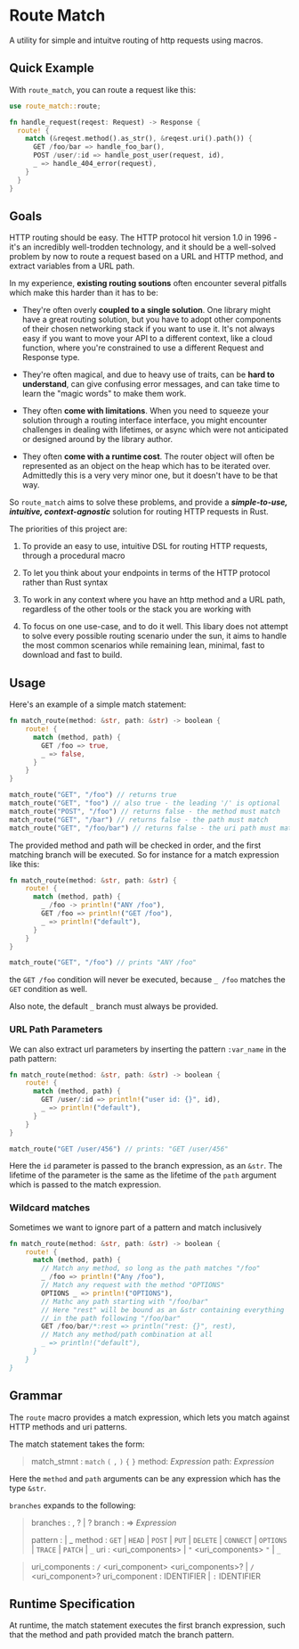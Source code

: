 # Route Match

A utility for simple and intuitve routing of http requests using macros.

## Quick Example

With `route_match`, you can route a request like this:

```rust
use route_match::route;

fn handle_request(reqest: Request) -> Response {
  route! {
    match (&reqest.method().as_str(), &reqest.uri().path()) {
      GET /foo/bar => handle_foo_bar(),
      POST /user/:id => handle_post_user(request, id),
      _ => handle_404_error(request),
    }
  }
}
```

## Goals

HTTP routing should be easy.  The HTTP protocol hit version 1.0 in 1996 - it's an incredibly well-trodden technology, and it should be a well-solved problem by now to route a request based on a URL and HTTP method, and extract variables from a URL path.

In my experience, **existing routing soutions** often encounter several pitfalls which make this harder than it has to be:

- They're often overly **coupled to a single solution**.  One library might have a great routing solution, but you have to adopt other components of their chosen networking stack if you want to use it.  It's not always easy if you want to move your API to a different context, like a cloud function, where you're constrained to use a different Request and Response type.

- They're often magical, and due to heavy use of traits, can be **hard to understand**, can give confusing error messages, and can take time to learn the "magic words" to make them work.

- They often **come with limitations**.  When you need to squeeze your solution through a routing interface interface, you might encounter challenges in dealing with lifetimes, or async which were not anticipated or designed around by the library author.

- They often **come with a runtime cost**.  The router object will often be represented as an object on the heap which has to be iterated over.  Admittedly this is a very very minor one, but it doesn't have to be that way.

So `route_match` aims to solve these problems, and provide a ***simple-to-use, intuitive, context-agnostic*** solution for routing HTTP requests in Rust.

The priorities of this project are:

1. To provide an easy to use, intuitive DSL for routing HTTP requests, through a procedural macro

2. To let you think about your endpoints in terms of the HTTP protocol rather than Rust syntax

3. To work in any context where you have an http method and a URL path, regardless of the other tools or the stack you are working with

4. To focus on one use-case, and to do it well.  This libary does not attempt to solve every possible routing scenario under the sun, it aims to handle the most common scenarios while remaining lean, minimal, fast to download and fast to build.


## Usage

Here's an example of a simple match statement:

```rust
fn match_route(method: &str, path: &str) -> boolean {
    route! {
      match (method, path) {
        GET /foo => true,
        _ => false,
      }
    }
}

match_route("GET", "/foo") // returns true
match_route("GET", "foo") // also true - the leading '/' is optional
match_route("POST", "/foo") // returns false - the method must match
match_route("GET", "/bar") // returns false - the path must match
match_route("GET", "/foo/bar") // returns false - the uri path must match completely
```

The provided method and path will be checked in order, and the first matching branch will be executed.  So for instance for a match expression like this:

```rust
fn match_route(method: &str, path: &str) {
    route! {
      match (method, path) {
        _ /foo -> println!("ANY /foo"),
        GET /foo => println!("GET /foo"),
        _ => println!("default"),
      }
    }
}

match_route("GET", "/foo") // prints "ANY /foo"
```

the `GET /foo` condition will never be executed, because `_ /foo` matches the `GET` condition as well.

Also note, the default `_` branch must always be provided.

### URL Path Parameters

We can also extract url parameters by inserting the pattern `:var_name` in the path pattern:

```rust
fn match_route(method: &str, path: &str) -> boolean {
    route! {
      match (method, path) {
        GET /user/:id => println!("user id: {}", id),
        _ => println!("default"),
      }
    }
}

match_route("GET /user/456") // prints: "GET /user/456"
```

Here the `id` parameter is passed to the branch expression, as an `&str`.  The lifetime of the parameter is the same as the lifetime of the `path` argument which is passed to the match expression.

### Wildcard matches

Sometimes we want to ignore part of a pattern and match inclusively

```rust
fn match_route(method: &str, path: &str) -> boolean {
    route! {
      match (method, path) {
        // Match any method, so long as the path matches "/foo"
        _ /foo => println!("Any /foo"),
        // Match any request with the method "OPTIONS"
        OPTIONS _ => println!("OPTIONS"),
        // Mathc any path starting with "/foo/bar"
        // Here "rest" will be bound as an &str containing everything
        // in the path following "/foo/bar"
        GET /foo/bar/*:rest => println("rest: {}", rest),
        // Match any method/path combination at all
        _ => println!("default"),
      }
    }
}
```

## Grammar

The `route` macro provides a match expression, which lets you match against HTTP methods and uri patterns.

The match statement takes the form:

> match_stmnt : `match` `(` <method> `,` <path> `)` `{` <branches> `}`
> method: *Expression*
> path: *Expression*

Here the `method` and `path` arguments can be any expression which has the type `&str`.

`branches` expands to the following:


> branches : <branch>, <branches>? | <branch>?
> branch : <pattern> => *Expression*
>
> pattern : <method> <uri> | _
> method : `GET` | `HEAD` | `POST` | `PUT` | `DELETE` | `CONNECT` | `OPTIONS` | `TRACE` | `PATCH` | `_`
> uri : <uri_components> | `"` <uri_components> `"` | `_`

> uri_components : `/` <uri_component> <uri_components>? | `/` <uri_component>?
> uri_component : IDENTIFIER | `:` IDENTIFIER

## Runtime Specification

At runtime, the match statement executes the first branch expression, such that the method and path provided match the branch pattern.
